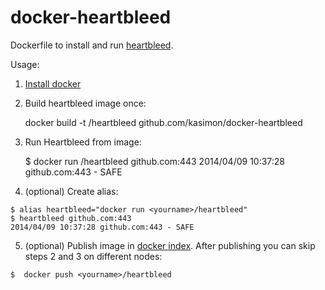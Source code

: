docker-heartbleed
=================

Dockerfile to install and run [heartbleed][1].

Usage:

  1) [Install docker][2]

  2) Build heartbleed image once:

     docker build -t <yourname>/heartbleed github.com/kasimon/docker-heartbleed

  3) Run Heartbleed from image:

     $ docker run <yourname>/heartbleed github.com:443
     2014/04/09 10:37:28 github.com:443 - SAFE

  4) (optional) Create alias:

    $ alias heartbleed="docker run <yourname>/heartbleed"
    $ heartbleed github.com:443
    2014/04/09 10:37:28 github.com:443 - SAFE

  5) (optional) Publish image in [docker index][3]. After publishing you can skip steps 2 and 3 on different nodes:
  
    $  docker push <yourname>/heartbleed

  [1]: https://github.com/FiloSottile/Heartbleed
  [2]: https://www.docker.io/gettingstarted/#h_installation
  [3]: https://index.docker.io/
